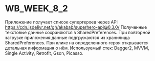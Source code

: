 # WB_WEEK_8_2
Приложение получает список супергероев через API https://cdn.jsdelivr.net/gh/akabab/superhero-api@0.3.0/
Полученные текстовые данные сохраняются в SharedPreferences. 
При повторной загрузке приложения данные подгружаются из хранилища SharedPreferences.
При клике на определенного героя открывается детальная информация о нём. 
Используемый стек:
Dagger2, MVVM, Single Activity, Retrofit, Gson, Picasso. 
